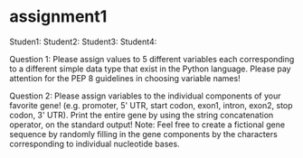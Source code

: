 # assignment1

Studen1:
Student2:
Student3:
Student4:

Question 1: Please assign values to 5 different variables each corresponding to a different simple data type that exist in the Python language. Please pay attention for the PEP 8 guidelines in choosing variable names!

Question 2: Please assign variables to the individual components of your favorite gene! (e.g. promoter, 5' UTR, start codon, exon1, intron, exon2, stop codon, 3' UTR). Print the entire gene by using the string concatenation operator, on the standard output! Note: Feel free to create a fictional gene sequence by randomly filling in the gene components by the characters corresponding to individual nucleotide bases.
